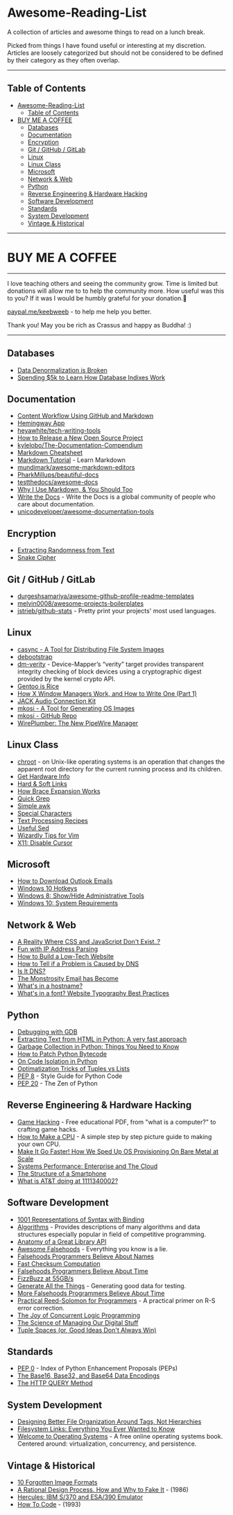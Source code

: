 

# Awesome-Reading-List

A collection of articles and awesome things to read on a lunch break.

Picked from things I have found useful or interesting at my discretion. Articles are loosely categorized but should not be considered to be defined by their category as they often overlap.

---

## Table of Contents

- [Awesome-Reading-List](#awesome-reading-list)
  * [Table of Contents](#table-of-contents)
- [BUY ME A COFFEE](#buy-me-a-coffee)
  * [Databases](#databases)
  * [Documentation](#documentation)
  * [Encryption](#encryption)
  * [Git / GitHub / GitLab](#git---github---gitlab)
  * [Linux](#linux)
  * [Linux Class](#linux-class)
  * [Microsoft](#microsoft)
  * [Network & Web](#network---web)
  * [Python](#python)
  * [Reverse Engineering & Hardware Hacking](#reverse-engineering---hardware-hacking)
  * [Software Development](#software-development)
  * [Standards](#standards)
  * [System Development](#system-development)
  * [Vintage & Historical](#vintage---historical)

---

# BUY ME A COFFEE

---

I love teaching others and seeing the community grow. Time is limited but donations will allow me to to help the community more. How useful was this to you? If it was I would be humbly grateful for your donation.🙏

[paypal.me/keebweeb](https://paypal.me/keebweeb) - to help me help you better.

Thank you! May you be rich as Crassus and happy as Buddha! :)

---

## Databases

* [Data Denormalization is Broken](https://lironshapira.medium.com/data-denormalization-is-broken-7b697352f405)
* [Spending $5k to Learn How Database Indixes Work](https://briananglin.me/posts/spending-5k-to-learn-how-database-indexes-work/)

## Documentation

* [Content Workflow Using GitHub and Markdown](https://www.portent.com/blog/content/content-with-github-markdown.htm)
* [Hemingway App](https://hemingwayapp.com/)
* [heyawhite/tech-writing-tools](https://github.com/heyawhite/tech-writing-tools)
* [How to Release a New Open Source Project](https://opensource.zalando.com/docs/releasing/index/)
* [kylelobo/The-Documentation-Compendium](https://github.com/kylelobo/The-Documentation-Compendium)
* [Markdown Cheatsheet](https://github.com/adam-p/markdown-here/wiki/Markdown-Here-Cheatsheet)
* [Markdown Tutorial](https://www.markdowntutorial.com/) - Learn Markdown
* [mundimark/awesome-markdown-editors](https://github.com/mundimark/awesome-markdown-editors)
* [PharkMillups/beautiful-docs](https://github.com/PharkMillups/beautiful-docs)
* [testthedocs/awesome-docs](https://github.com/testthedocs/awesome-docs)
* [Why I Use Markdown, & You Should Too](https://www.portent.com/blog/content/use-markdown-now.htm)
* [Write the Docs](https://www.writethedocs.org/) - Write the Docs is a global community of people who care about documentation.
* [unicodeveloper/awesome-documentation-tools](https://github.com/unicodeveloper/awesome-documentation-tools)

## Encryption

* [Extracting Randomness from Text](https://prgomez.com/randomness-from-text/)
* [Snake Cipher](https://prgomez.com/snake-cipher/)

## Git / GitHub / GitLab

* [durgeshsamariya/awesome-github-profile-readme-templates](https://github.com/durgeshsamariya/awesome-github-profile-readme-templates)
* [melvin0008/awesome-projects-boilerplates](https://github.com/melvin0008/awesome-projects-boilerplates)
* [jstrieb/github-stats](https://github.com/jstrieb/github-stats) - Pretty print your projects' most used languages.

## Linux

* [casync - A Tool for Distributing File System Images](http://0pointer.net/blog/casync-a-tool-for-distributing-file-system-images.html)
* [debootstrap](https://wiki.debian.org/Debootstrap)
* [dm-verity](https://www.kernel.org/doc/html/latest/admin-guide/device-mapper/verity.html) - Device-Mapper’s “verity” target provides transparent integrity checking of block devices using a cryptographic digest provided by the kernel crypto API.
* [Gentoo is Rice](https://www.shlomifish.org/humour/by-others/funroll-loops/Gentoo-is-Rice.html)
* [How X Window Managers Work, and How to Write One (Part 1)](https://jichu4n.com/posts/how-x-window-managers-work-and-how-to-write-one-part-i/)
* [JACK Audio Connection Kit](https://jackaudio.org/)
* [mkosi - A Tool for Generating OS Images](http://0pointer.net/blog/mkosi-a-tool-for-generating-os-images.html)
* [mkosi - GitHub Repo](https://github.com/systemd/mkosi)
* [WirePlumber: The New PipeWire Manager](https://fedoramagazine.org/wireplumber-the-new-pipewire-session-manager/)

## Linux Class

* [chroot](https://wiki.debian.org/chroot) - on Unix-like operating systems is an operation that changes the apparent root directory for the current running process and its children.
* [Get Hardware Info](https://opensource.com/article/19/9/linux-commands-hardware-information)
* [Hard & Soft Links](https://unix.stackexchange.com/questions/340676/use-cases-for-hardlinks/340710#340710)
* [How Brace Expansion Works](https://www.howtogeek.com/725657/how-to-use-brace-expansion-in-linuxs-bash-shell/)
* [Quick Grep](https://github.com/adrianscheff/quick-grep)
* [Simple awk](https://github.com/adrianscheff/simple-awk)
* [Special Characters](https://www.howtogeek.com/439199/15-special-characters-you-need-to-know-for-bash/)
* [Text Processing Recipes](https://github.com/adrianscheff/text-processing-recipes-linux)
* [Useful Sed](https://github.com/adrianscheff/useful-sed)
* [Wizardly Tips for Vim](https://github.com/adrianscheff/wizardly-tips-vim)
* [X11: Disable Cursor](http://noah.org/wiki/cursor_disable_in_X11)

## Microsoft

* [How to Download Outlook Emails](https://www.kerneldatarecovery.com/blog/how-to-download-emails-from-microsoft-outlook/)
* [Windows 10 Hotkeys](https://support.microsoft.com/en-us/windows/keyboard-shortcuts-in-windows-dcc61a57-8ff0-cffe-9796-cb9706c75eec#WindowsVersion=Windows_10)
* [Windows 8: Show/Hide Administrative Tools](https://web.archive.org/web/20150905204425/http://www.eightforums.com/tutorials/4861-administrative-tools-hide-show-windows-8-a.html)
* [Windows 10: System Requirements](https://support.microsoft.com/en-us/windows/windows-10-system-requirements-6d4e9a79-66bf-7950-467c-795cf0386715)

## Network & Web

* [A Reality Where CSS and JavaScript Don't Exist..?](https://kevq.uk/reality-without-css-javascript)
* [Fun with IP Address Parsing](https://blog.dave.tf/post/ip-addr-parsing/)
* [How to Build a Low-Tech Website](https://homebrewserver.club/low-tech-website-howto.html)
* [How to Tell if a Problem is Caused by DNS](https://jvns.ca/blog/2021/11/04/how-do-you-tell-if-a-problem-is-caused-by-dns/)
* [Is It DNS?](https://isitdns.com/)
* [The Monstrosity Email has Become](https://ploum.net/the-monstrosity-email-has-become/)
* [What's in a hostname?](https://www.netmeister.org/blog/hostnames.html)
* [What's in a font? Website Typography Best Practices](https://kevq.uk/whats-in-a-font-researching-website-typography/)

## Python

* [Debugging with GDB](https://wiki.python.org/moin/DebuggingWithGdb)
* [Extracting Text from HTML in Python: A very fast approach](https://rushter.com/blog/python-fast-html-parser/)
* [Garbage Collection in Python: Things You Need to Know](https://rushter.com/blog/python-garbage-collector/)
* [How to Patch Python Bytecode](https://rushter.com/blog/python-bytecode-patch/)
* [On Code Isolation in Python](https://rushter.com/blog/python-code-isolation/)
* [Optimatization Tricks of Tuples vs Lists](https://rushter.com/blog/python-lists-and-tuples/)
* [PEP 8](https://www.python.org/dev/peps/pep-0008/) - Style Guide for Python Code
* [PEP 20](https://www.python.org/dev/peps/pep-0020/) - The Zen of Python

## Reverse Engineering & Hardware Hacking

* [Game Hacking](https://gamehacking.academy/GameHackingAcademy.pdf) - Free educational PDF, from "what is a computer?" to crafting game hacks.
* [How to Make a CPU](https://blog.robertelder.org/how-to-make-a-cpu/) - A simple step by step picture guide to making your own CPU.
* [Make It Go Faster! How We Sped Up OS Provisioning On Bare Metal at Scale](https://metal.equinix.com/blog/make-it-go-faster-how-we-sped-up-os-provisioning-on-bare-metal-at-scale/)
* [Systems Performance: Enterprise and The Cloud](https://www.brendangregg.com/blog/2020-07-15/systems-performance-2nd-edition.html)
* [The Structure of a Smartphone](https://medium.com/telecom-expert/structure-of-a-smartphone-383575de3eaf)
* [What is AT&T doing at 1111340002?](https://scribe.rip/telecom-expert/what-is-at-t-doing-at-1111340002-c418876c212c)

## Software Development

* [1001 Representations of Syntax with Binding](https://jesper.sikanda.be/posts/1001-syntax-representations.html)
* [Algorithms](https://cp-algorithms.com/index.html) - Provides descriptions of many algorithms and data structures especially popular in field of competitive programming.
* [Anatomy of a Great Library API](https://brandur.org/nanoglyphs/019-api-libraries)
* [Awesome Falsehoods](https://github.com/kdeldycke/awesome-falsehood) - Everything you know is a lie.
* [Falsehoods Programmers Believe About Names](https://www.kalzumeus.com/2010/06/17/falsehoods-programmers-believe-about-names/)
* [Fast Checksum Computation](https://blogs.igalia.com/dpino/2018/06/14/fast-checksum-computation/)
* [Falsehoods Programmers Believe About Time](https://infiniteundo.com/post/25326999628/falsehoods-programmers-believe-about-time)
* [FizzBuzz at 55GB/s](https://codegolf.stackexchange.com/questions/215216/high-throughput-fizz-buzz)
* [Generate All the Things](https://matklad.github.io//2021/11/07/generate-all-the-things.html) - Generating good data for testing.
* [More Falsehoods Programmers Believe About Time](https://infiniteundo.com/post/25509354022/more-falsehoods-programmers-believe-about-time)
* [Practical Reed-Solomon for Programmers](https://berthub.eu/articles/posts/reed-solomon-for-programmers/) - A practical primer on R-S error correction.
* [The Joy of Concurrent Logic Programming](http://www.call-with-current-continuation.org/articles/the-joy-of-concurrent-logic-programming.txt)
* [The Science of Managing Our Digital Stuff](https://mitpress.mit.edu/books/science-managing-our-digital-stuff)
* [Tuple Spaces (or, Good Ideas Don't Always Win)](https://software-carpentry.org/blog/2011/03/tuple-spaces-or-good-ideas-dont-always-win.html)

## Standards

* [PEP 0](https://www.python.org/dev/peps/) - Index of Python Enhancement Proposals (PEPs)
* [The Base16, Base32, and Base64 Data Encodings](https://datatracker.ietf.org/doc/html/rfc4648)
* [The HTTP QUERY Method](https://www.ietf.org/archive/id/draft-ietf-httpbis-safe-method-w-body-02.html)


## System Development

* [Designing Better File Organization Around Tags, Not Hierarchies](https://www.nayuki.io/page/designing-better-file-organization-around-tags-not-hierarchies)
* [Filesystem Links: Everything You Ever Wanted to Know](https://controlaltbackspace.org/filesystem/filesystem-links-everything-you-ever-wanted-to-know/)
* [Welcome to Operating Systems](https://pages.cs.wisc.edu/~remzi/OSTEP/) - A free online operating systems book. Centered around: virtualization, concurrency, and persistence.

## Vintage & Historical

* [10 Forgotten Image Formats](https://tedium.co/2021/11/10/10-forgotten-image-formats/)
* [A Rational Design Process. How and Why to Fake It](https://www.ics.uci.edu/~taylor/classes/121/IEEE86_Parnas_Clement.pdf) - (1986)
* [Hercules: IBM S/370 and ESA/390 Emulator](http://www.jaymoseley.com/hercules/)
* [How To Code](http://jvaltane.kapsi.fi/amiga/howtocode/) - (1993)
